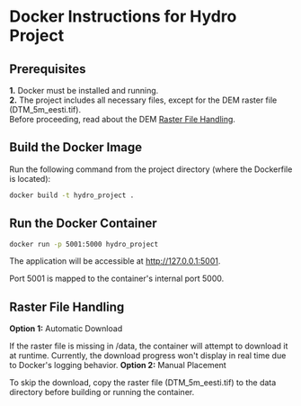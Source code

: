 # Docker Instructions for Hydro Project # 

## Prerequisites ##

__1.__ Docker must be installed and running.\
__2.__ The project includes all necessary files, except for the DEM raster file (DTM_5m_eesti.tif).\
Before proceeding, read about the DEM [Raster File Handling](#raster).


## Build the Docker Image ## 
Run the following command from the project directory (where the Dockerfile is located):
```bash
docker build -t hydro_project .
```

## Run the Docker Container ##
```bash
docker run -p 5001:5000 hydro_project
```
The application will be accessible at http://127.0.0.1:5001.

Port 5001 is mapped to the container's internal port 5000.


## Raster File Handling ##
<a id="raster"></a>

__Option 1:__ Automatic Download

If the raster file is missing in /data, the container will attempt to download it at runtime. Currently, the download progress won't display in real time due to Docker's logging behavior.
__Option 2:__ Manual Placement

To skip the download, copy the raster file (DTM_5m_eesti.tif) to the data directory before building or running the container.
